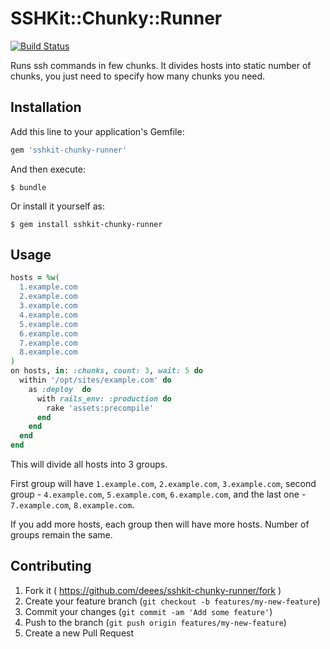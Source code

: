 # SSHKit::Chunky::Runner

[![Build Status](https://travis-ci.org/deees/sshkit-chunky-runner.svg)](https://travis-ci.org/deees/sshkit-chunky-runner)

Runs ssh commands in few chunks. It divides hosts into static number of chunks,
you just need to specify how many chunks you need.

## Installation

Add this line to your application's Gemfile:

```ruby
gem 'sshkit-chunky-runner'
```

And then execute:

    $ bundle

Or install it yourself as:

    $ gem install sshkit-chunky-runner

## Usage

```ruby
hosts = %w(
  1.example.com
  2.example.com
  3.example.com
  4.example.com
  5.example.com
  6.example.com
  7.example.com
  8.example.com
)
on hosts, in: :chunks, count: 3, wait: 5 do
  within '/opt/sites/example.com' do
    as :deploy  do
      with rails_env: :production do
        rake 'assets:precompile'
      end
    end
  end
end
```

This will divide all hosts into 3 groups.

First group will have `1.example.com`, `2.example.com`, `3.example.com`, second
group - `4.example.com`, `5.example.com`, `6.example.com`, and the last one -
`7.example.com`, `8.example.com`.

If you add more hosts, each group then will have more hosts. Number of groups
remain the same.

## Contributing

1. Fork it ( https://github.com/deees/sshkit-chunky-runner/fork )
2. Create your feature branch (`git checkout -b features/my-new-feature`)
3. Commit your changes (`git commit -am 'Add some feature'`)
4. Push to the branch (`git push origin features/my-new-feature`)
5. Create a new Pull Request
